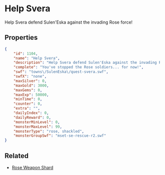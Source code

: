 # Help Svera

Help Svera defend Sulen'Eska against the invading Rose force!

## Properties

```json
{
    "id": 1104,
    "name": "Help Svera",
    "description": "Help Svera defend Sulen'Eska against the invading Rose force!",
    "complete": "You've stopped the Rose soldiers... for now!",
    "swf": "towns\/SulenEska\/quest-svera.swf",
    "swfX": "none",
    "maxSilver": 0,
    "maxGold": 3000,
    "maxGems": 0,
    "maxExp": 50000,
    "minTime": 0,
    "counter": 0,
    "extra": "",
    "dailyIndex": 0,
    "dailyReward": 0,
    "monsterMinLevel": 0,
    "monsterMaxLevel": 99,
    "monsterType": "rose, shackled",
    "monsterGroupSwf": "mset-se-rescue-r2.swf"
}
```

## Related

- [Rose Weapon Shard](../items/10865-rose-weapon-shard.md)

